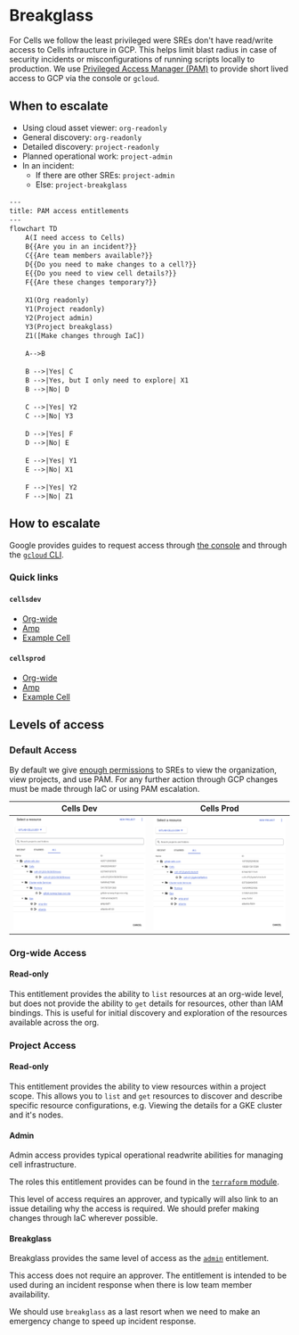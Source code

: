 # Breakglass

For Cells we follow the least privileged were SREs don't have read/write access to Cells infraucture in GCP.  This helps limit blast radius in case of security
incidents or misconfigurations of running scripts locally to production.  We use [Privileged Access Manager (PAM)][PAM] to provide short lived access to GCP via
the console or `gcloud`.

## When to escalate

- Using cloud asset viewer: `org-readonly`
- General discovery: `org-readonly`
- Detailed discovery: `project-readonly`
- Planned operational work: `project-admin`
- In an incident:
  - If there are other SREs: `project-admin`
  - Else: `project-breakglass`

```mermaid
---
title: PAM access entitlements
---
flowchart TD
    A(I need access to Cells)
    B{{Are you in an incident?}}
    C{{Are team members available?}}
    D{{Do you need to make changes to a cell?}}
    E{{Do you need to view cell details?}}
    F{{Are these changes temporary?}}

    X1(Org readonly)
    Y1(Project readonly)
    Y2(Project admin)
    Y3(Project breakglass)
    Z1([Make changes through IaC])

    A-->B

    B -->|Yes| C
    B -->|Yes, but I only need to explore| X1
    B -->|No| D

    C -->|Yes| Y2
    C -->|No| Y3

    D -->|Yes| F
    D -->|No| E

    E -->|Yes| Y1
    E -->|No| X1

    F -->|Yes| Y2
    F -->|No| Z1
```

## How to escalate

Google provides guides to request access through [the console](https://cloud.google.com/iam/docs/pam-request-temporary-elevated-access#request-grant-console)
and through the [`gcloud` CLI](https://cloud.google.com/iam/docs/pam-request-temporary-elevated-access#request_a_grant_programmatically).

### Quick links

#### `cellsdev`

- [Org-wide](https://console.cloud.google.com/iam-admin/pam/entitlements/my?organizationId=425712905585)
- [Amp](https://console.cloud.google.com/iam-admin/pam/entitlements/my?project=amp-b6f1)
- [Example Cell](https://console.cloud.google.com/iam-admin/pam/entitlements/my?project=cell-c01j2t2v563b55mswz)

#### `cellsprod`

- [Org-wide](https://console.cloud.google.com/iam-admin/pam/entitlements/my?organizationId=1073525295030)
- [Amp](https://console.cloud.google.com/iam-admin/pam/entitlements/my?project=amp-3c0d)
- [Example Cell](https://console.cloud.google.com/iam-admin/pam/entitlements/my?project=cell-c01j2gdw0zfdafxr6)

## Levels of access

### Default Access

By default we give [enough permissions](https://gitlab.com/gitlab-com/gl-infra/cells/tissue/-/blob/702095d2f62f7fc65c3171f87e410432c308987f/terraform/modules/cell-environment/iam.tf) to SREs to view the organization, view projects, and use PAM. For any further action through GCP changes must be made
through IaC or using PAM escalation.

| Cells Dev                                               | Cells Prod                                                      |
|---------------------------------------------------------|-----------------------------------------------------------------|
| ![cells dev overview](./img/cells_dev_org_switcher.png) | ![cells_production_overview](./img/cells_prod_org_switcher.png) |

### Org-wide Access

#### Read-only

This entitlement provides the ability to `list` resources at an org-wide level, but does not provide the ability to `get` details for resources, other than IAM bindings. This is useful for initial
discovery and exploration of the resources available across the org.

### Project Access

#### Read-only

This entitlement provides the ability to view resources within a project scope. This allows you to `list` and `get` resources to discover and describe specific resource configurations, e.g. Viewing
the details for a GKE cluster and it's nodes.

#### Admin

Admin access provides typical operational readwrite abilities for managing cell infrastructure.

The roles this entitlement provides can be found in the [`terraform` module](https://gitlab.com/gitlab-com/gl-infra/gitlab-dedicated/library/terraform/google-privileged-access-manager/-/blob/253a65d8819cfc99746e28bff25e992f1ce51f0a/predefined-entitlements.tf#L67-103).

This level of access requires an approver, and typically will also link to an issue detailing why the access is required.
We should prefer making changes through IaC wherever possible.

<!-- TODO Add recording for elevating access -->

#### Breakglass

Breakglass provides the same level of access as the [`admin`](#admin) entitlement.

This access does not require an approver. The entitlement is intended to be used
during an incident response when there is low team member availability.

We should use `breakglass` as a last resort when we need to make an emergency change to speed up incident response.

[PAM]: https://cloud.google.com/iam/docs/pam-overview
